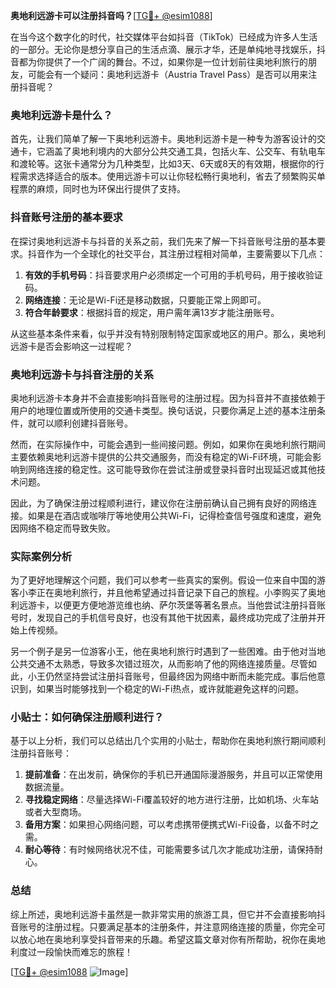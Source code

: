 **奥地利远游卡可以注册抖音吗？**[[TG💪+ @esim1088](https://t.me/s/esim1088)]

在当今这个数字化的时代，社交媒体平台如抖音（TikTok）已经成为许多人生活的一部分。无论你是想分享自己的生活点滴、展示才华，还是单纯地寻找娱乐，抖音都为你提供了一个广阔的舞台。不过，如果你是一位计划前往奥地利旅行的朋友，可能会有一个疑问：奥地利远游卡（Austria Travel Pass）是否可以用来注册抖音呢？

### 奥地利远游卡是什么？

首先，让我们简单了解一下奥地利远游卡。奥地利远游卡是一种专为游客设计的交通卡，它涵盖了奥地利境内的大部分公共交通工具，包括火车、公交车、有轨电车和渡轮等。这张卡通常分为几种类型，比如3天、6天或8天的有效期，根据你的行程需求选择适合的版本。使用远游卡可以让你轻松畅行奥地利，省去了频繁购买单程票的麻烦，同时也为环保出行提供了支持。

### 抖音账号注册的基本要求

在探讨奥地利远游卡与抖音的关系之前，我们先来了解一下抖音账号注册的基本要求。抖音作为一个全球化的社交平台，其注册过程相对简单，主要需要以下几点：

1. **有效的手机号码**：抖音要求用户必须绑定一个可用的手机号码，用于接收验证码。
2. **网络连接**：无论是Wi-Fi还是移动数据，只要能正常上网即可。
3. **符合年龄要求**：根据抖音的规定，用户需年满13岁才能注册账号。

从这些基本条件来看，似乎并没有特别限制特定国家或地区的用户。那么，奥地利远游卡是否会影响这一过程呢？

### 奥地利远游卡与抖音注册的关系

奥地利远游卡本身并不会直接影响抖音账号的注册过程。因为抖音并不直接依赖于用户的地理位置或所使用的交通卡类型。换句话说，只要你满足上述的基本注册条件，就可以顺利创建抖音账号。

然而，在实际操作中，可能会遇到一些间接问题。例如，如果你在奥地利旅行期间主要依赖奥地利远游卡提供的公共交通服务，而没有稳定的Wi-Fi环境，可能会影响到网络连接的稳定性。这可能导致你在尝试注册或登录抖音时出现延迟或其他技术问题。

因此，为了确保注册过程顺利进行，建议你在注册前确认自己拥有良好的网络连接。如果是在酒店或咖啡厅等地使用公共Wi-Fi，记得检查信号强度和速度，避免因网络不稳定而导致失败。

### 实际案例分析

为了更好地理解这个问题，我们可以参考一些真实的案例。假设一位来自中国的游客小李正在奥地利旅行，并且他希望通过抖音记录下自己的旅程。小李购买了奥地利远游卡，以便更方便地游览维也纳、萨尔茨堡等著名景点。当他尝试注册抖音账号时，发现自己的手机信号良好，也没有其他干扰因素，最终成功完成了注册并开始上传视频。

另一个例子是另一位游客小王，他在奥地利旅行时遇到了一些困难。由于他对当地公共交通不太熟悉，导致多次错过班次，从而影响了他的网络连接质量。尽管如此，小王仍然坚持尝试注册抖音账号，但最终因为网络中断而未能完成。事后他意识到，如果当时能够找到一个稳定的Wi-Fi热点，或许就能避免这样的问题。

### 小贴士：如何确保注册顺利进行？

基于以上分析，我们可以总结出几个实用的小贴士，帮助你在奥地利旅行期间顺利注册抖音账号：

1. **提前准备**：在出发前，确保你的手机已开通国际漫游服务，并且可以正常使用数据流量。
2. **寻找稳定网络**：尽量选择Wi-Fi覆盖较好的地方进行注册，比如机场、火车站或者大型商场。
3. **备用方案**：如果担心网络问题，可以考虑携带便携式Wi-Fi设备，以备不时之需。
4. **耐心等待**：有时候网络状况不佳，可能需要多试几次才能成功注册，请保持耐心。

### 总结

综上所述，奥地利远游卡虽然是一款非常实用的旅游工具，但它并不会直接影响抖音账号的注册过程。只要满足基本的注册条件，并注意网络连接的质量，你完全可以放心地在奥地利享受抖音带来的乐趣。希望这篇文章对你有所帮助，祝你在奥地利度过一段愉快而难忘的旅程！

[[TG💪+ @esim1088](https://t.me/s/esim1088) ![Image](https://i.postimg.cc/4NQfJmqS/Snipaste-2025-05-13-00-14-12.png)]